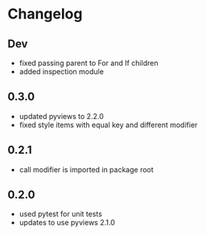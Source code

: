 # Changelog

## Dev

- fixed passing parent to For and If children
- added inspection module

## 0.3.0

- updated pyviews to 2.2.0
- fixed style items with equal key and different modifier 

## 0.2.1

- call modifier is imported in package root

## 0.2.0

-  used pytest for unit tests
-  updates to use pyviews 2.1.0

